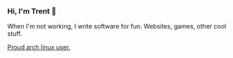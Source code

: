 ### Hi, I'm Trent 👋

When I'm not working, I write software for fun. Websites, games, other cool stuff.

[Proud arch linux user.](https://github.com/trentslutzky/.dotfiles)
